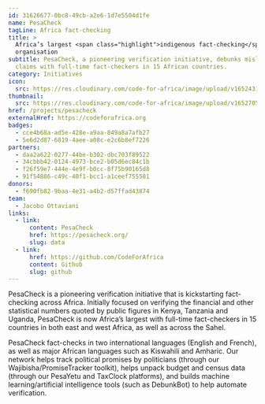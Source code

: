 ```yaml
---
id: 31626677-0bc8-49cb-a2e6-1d7e5504d1fe
name: PesaCheck
tagLine: Africa fact-checking
title: >
  Africa’s largest <span class="highlight">indigenous fact-checking</span>
  organisation
subtitle: PesaCheck, a pioneering verification initiative, debunks misleading
  claims with full-time fact-checkers in 15 African countries.
category: Initiatives
icon:
  src: https://res.cloudinary.com/code-for-africa/image/upload/v1652431239/codeforafrica/icons/Type_PesaCheck_rmswvg.svg
thumbnail:
  src: https://res.cloudinary.com/code-for-africa/image/upload/v1652705959/codeforafrica/images/Property_1_PesaCheck_iahlrh.jpg
href: /projects/pesacheck
externalHref: https://codeforafrica.org
badges:
  - cce4b68a-ad5e-428e-a9aa-849a8a7afb27
  - 5e6d2d87-6819-4aee-a08c-e2c6b8ef7226
partners:
  - daa2a622-0277-44be-b302-dbc703f89522
  - 34cbbb42-0124-4973-bce2-b05d6ec84c1b
  - f26f59e7-444e-4e9f-b0cc-8f75b90165d8
  - 91f54886-c49c-40f1-bcc1-a1ceef755581
donors:
  - f690fb82-9baa-4e31-a4b2-d57ffad43874
team:
  - Jacobo Ottaviani
links:
  - link:
      content: PesaCheck
      href: https://pesacheck.org/
      slug: data
  - link:
      href: https://github.com/CodeForAfrica
      content: Github
      slug: github
---
```


PesaCheck is a pioneering verification initiative that is kickstarting fact-checking across Africa. Initially focused on verifying the financial and other statistical numbers quoted by public figures in Kenya, Tanzania and Uganda, PesaCheck is now Africa’s largest with full-time fact-checkers in 15 countries in both east and west Africa, as well as across the Sahel.

PesaCheck fact-checks in two international languages (English and French), as well as major African languages such as Kiswahili and Amharic. Our network helps track political promises by politicians (through our Wajibisha/PromiseTracker toolkit), helps unpack budget and census data (through our PesaYetu and TaxClock platforms), and builds machine learning/artificial intelligence tools (such as DebunkBot) to help automate verification.
